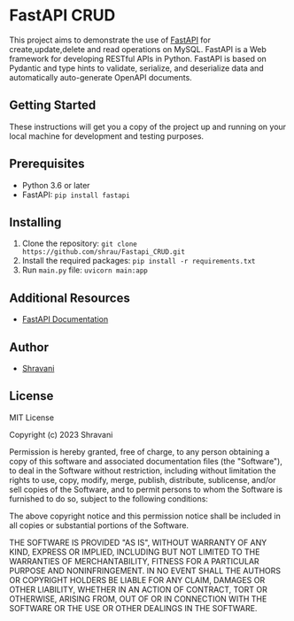 # FastAPI CRUD
This project aims to demonstrate the use of <a href='https://fastapi.tiangolo.com'>FastAPI</a> for create,update,delete and read operations on <a >MySQL</a>. FastAPI is a Web framework for developing RESTful APIs in Python. FastAPI is based on Pydantic and type hints to validate, serialize, and deserialize data and automatically auto-generate OpenAPI documents.

## Getting Started
These instructions will get you a copy of the project up and running on your local machine for development and testing purposes.

## Prerequisites
- Python 3.6 or later
- FastAPI: `pip install fastapi`

## Installing
1. Clone the repository: `git clone https://github.com/shrau/Fastapi_CRUD.git`
2. Install the required packages: `pip install -r requirements.txt`
3. Run `main.py` file: `uvicorn main:app`

## Additional Resources
- <a href='https://fastapi.tiangolo.com/tutorial/'>FastAPI Documentation</a>


## Author
- <a href='https://github.com/shrau'>Shravani</a>


## License
MIT License

Copyright (c) 2023 Shravani

Permission is hereby granted, free of charge, to any person obtaining a copy of this software and associated documentation files (the "Software"), to deal in the Software without restriction, including without limitation the rights to use, copy, modify, merge, publish, distribute, sublicense, and/or sell copies of the Software, and to permit persons to whom the Software is furnished to do so, subject to the following conditions:

The above copyright notice and this permission notice shall be included in all copies or substantial portions of the Software.

THE SOFTWARE IS PROVIDED "AS IS", WITHOUT WARRANTY OF ANY KIND, EXPRESS OR IMPLIED, INCLUDING BUT NOT LIMITED TO THE WARRANTIES OF MERCHANTABILITY, FITNESS FOR A PARTICULAR PURPOSE AND NONINFRINGEMENT. IN NO EVENT SHALL THE AUTHORS OR COPYRIGHT HOLDERS BE LIABLE FOR ANY CLAIM, DAMAGES OR OTHER LIABILITY, WHETHER IN AN ACTION OF CONTRACT, TORT OR OTHERWISE, ARISING FROM, OUT OF OR IN CONNECTION WITH THE SOFTWARE OR THE USE OR OTHER DEALINGS IN THE SOFTWARE.